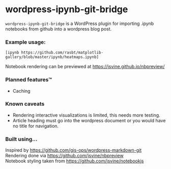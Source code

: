 # wordpress-ipynb-git-bridge
`wordpress-ipynb-git-bridge` is a WordPress plugin for importing .ipynb notebooks from github into a wordpress blog post.


### Example usage:
```[ipynb https://github.com/rasbt/matplotlib-gallery/blob/master/ipynb/heatmaps.ipynb]```  

Notebook rendering can be previewed at https://jsvine.github.io/nbpreview/

### Planned features&trade;
- Caching

### Known caveats
- Rendering interactive visualizations is limited, this needs more testing.
- Article heading must go into the wordpress document or you would have no title for navigation.

### Built using...
Inspired by https://github.com/gis-ops/wordpress-markdown-git  
Rendering done via https://github.com/jsvine/nbpreview  
Notebook styling taken from https://github.com/jsvine/notebookjs  
